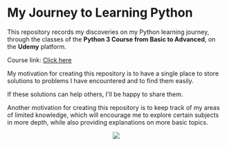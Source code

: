 # My Journey to Learning Python

 This repository records my discoveries on my Python learning journey, through the classes of the **Python 3 Course from Basic to Advanced**, on the **Udemy** platform.

 Course link: [Click here](https://www.udemy.com/course/python-3-do-zero-ao-avancado/)

 My motivation for creating this repository is to have a single place to store solutions to problems I have encountered and to find them easily.
 
 If these solutions can help others, I'll be happy to share them.

 Another motivation for creating this repository is to keep track of my areas of limited knowledge, which will encourage me to explore certain subjects in more depth, while also providing explanations on more basic topics.

<p align="center"><img align="center" src="https://logospng.org/download/python/logo-python-256.png" /></p>
